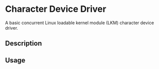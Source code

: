 # Character Device Driver
A basic concurrent Linux loadable kernel module (LKM) character device driver.

## Description


## Usage
